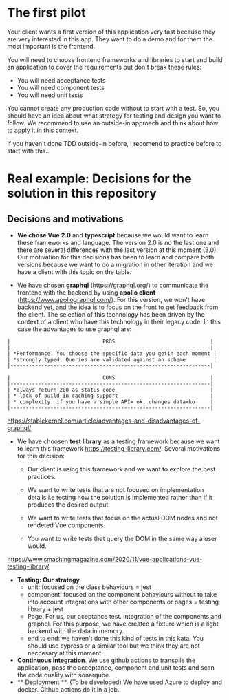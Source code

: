 # The first pilot

Your client wants a first version of this application very fast because they are very interested in this app. They want to do a demo and for them the most important is the frontend.

You will need to choose frontend frameworks and libraries to start and build an application to cover the requirements but don't break these rules:

- You will need acceptance tests
- You will need component tests
- You will need unit tests

You cannot create any production code without to start with a test. So, you should have an idea about what strategy for testing and design you want to follow. We recommend to use an outside-in approach and think about how to apply it in this context.

If you haven't done TDD outside-in before, I recomend to practice before to start with this..

# Real example: Decisions for the solution in this repository

## Decisions and motivations 

* **We chose Vue 2.0** and **typescript** because we would want to learn these frameworks and language. The version 2.0 is no the last one and there are several differences with the last version at this moment (3.0). Our motivation for this decisions has been to learn and compare both versions because we want to do a migration in other iteration and we have a client with this topic on the table.
  
* We have chosen **graphql** (https://graphql.org/) to communicate the frontend with the backend by using **apollo client** (https://www.apollographql.com/). For this version, we won't have backend yet, and the idea is to focus on the front to get feedback from the client. The selection of this technology has been driven by the context of a client who have this technology in their legacy code. In this case the advantages to use graphql are:
``` 
|                              PROS                               |
|-----------------------------------------------------------------|
| *Performance. You choose the specific data you getin each moment |
| *strongly typed. Queries are validated against an scheme         |
|-----------------------------------------------------------------|

|                              CONS                               |
|-----------------------------------------------------------------|
| *always return 200 as status code                               |
| * lack of build-in caching support                              |
| * complexity. if you have a simple API= ok, changes data=ko     |
|-----------------------------------------------------------------|
```
https://stablekernel.com/article/advantages-and-disadvantages-of-graphql/

* We have choosen **test library** as a testing framework because we want to learn this framework  https://testing-library.com/. Several motivations for this decision:
  * Our client is using this framework and we want to explore the best practices.
  * We want to write tests that are not focused on implementation details i.e testing how the solution is implemented rather than if it produces the desired output.

  * We want to write tests that focus on the actual DOM nodes and not rendered Vue components.

  * You want to write tests that query the DOM in the same way a user would.
  
https://www.smashingmagazine.com/2020/11/vue-applications-vue-testing-library/

* **Testing: Our strategy**
  * unit: focused on the class behaviours = jest
  * component: focused on the component behaviours without to take into account integrations with other components or pages = testing library + jest
  * Page: For us, our aceptance test. Integration of the components and graphql. For this purpose, we have created a fixture which is a light backend with the data in memory.
  * end to end: we haven't done this kind of tests in this kata. You should use cypress or a similar tool but we think they are not neccesary at this moment.
* **Continuous integration**. We use github actions to transpile the application, pass the acceptance, component and unit tests and scan the code quality with sonarqube.
*  ** Deployment **. (To be developed) We have used Azure to deploy and docker. Github actions do it in a job.




  